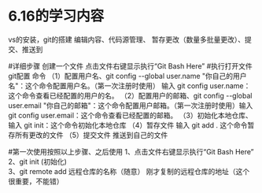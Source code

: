  # 6.16的学习内容
 vs的安装，git的搭建
 编辑内容、代码源管理、  暂存更改（数量多批量更改）、提交、推送到

 #详细步骤  创建一个文件  点击文件右键显示执行“Git Bash Here”
 #执行打开文件 git配置 命令 
（1）配置用户名、git config --global user.name "你自己的用户名"：这个命令配置用户名。（第一次注册时使用）  输入 git config user.name：这个命令查看已经配置的用户的名。
（2）配置用户的邮箱、git config --global user.email "你自己的邮箱"：这个命令配置用户邮箱。（第一次注册时使用）输入 git config user.email：这个命令查看已经配置的邮箱。
（3）初始化本地仓库、输入 git init：这个命令初始化本地仓库
（4）暂存文件 输入 git add .  这个命令暂存所有更改的文件
（5）提交文件  推送到自己的文件   


 #第一次使用按照以上步骤、之后使用
 1、点击文件右键显示执行“Git Bash Here”
 2、git init   (初始化)  
 3、git remote add  远程仓库的名称（随意） 刚才复制的远程仓库的地址（这个很重要，不能错） 

